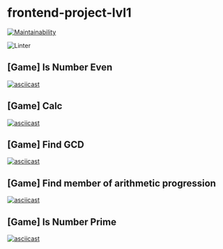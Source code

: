 # frontend-project-lvl1

[![Maintainability](https://api.codeclimate.com/v1/badges/69a1086a6d0679776b7d/maintainability)](https://codeclimate.com/github/qrxt/frontend-project-lvl1/maintainability)

![Linter](https://github.com/qrxt/frontend-project-lvl1/workflows/Node%20CI/badge.svg)

## [Game] Is Number Even
[![asciicast](https://asciinema.org/a/354913.svg)](https://asciinema.org/a/354913)

## [Game] Calc

[![asciicast](https://asciinema.org/a/354936.svg)](https://asciinema.org/a/354936)


## [Game] Find GCD

[![asciicast](https://asciinema.org/a/354977.svg)](https://asciinema.org/a/354977)

## [Game] Find member of arithmetic progression

[![asciicast](https://asciinema.org/a/354995.svg)](https://asciinema.org/a/354995)

## [Game] Is Number Prime

[![asciicast](https://asciinema.org/a/354999.svg)](https://asciinema.org/a/354999)
